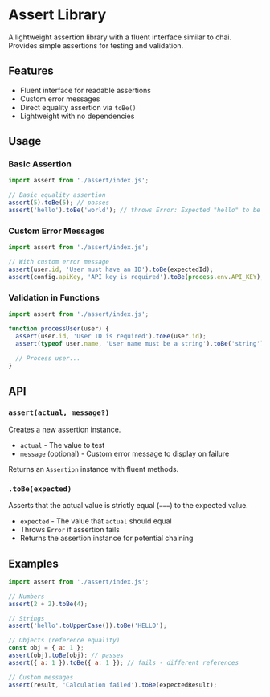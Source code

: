 # Assert Library

A lightweight assertion library with a fluent interface similar to chai. Provides simple assertions for testing and validation.

## Features

- Fluent interface for readable assertions
- Custom error messages
- Direct equality assertion via `toBe()`
- Lightweight with no dependencies

## Usage

### Basic Assertion

```javascript
import assert from './assert/index.js';

// Basic equality assertion
assert(5).toBe(5); // passes
assert('hello').toBe('world'); // throws Error: Expected "hello" to be "world"
```

### Custom Error Messages

```javascript
import assert from './assert/index.js';

// With custom error message
assert(user.id, 'User must have an ID').toBe(expectedId);
assert(config.apiKey, 'API key is required').toBe(process.env.API_KEY);
```

### Validation in Functions

```javascript
import assert from './assert/index.js';

function processUser(user) {
  assert(user.id, 'User ID is required').toBe(user.id);
  assert(typeof user.name, 'User name must be a string').toBe('string');
  
  // Process user...
}
```

## API

### `assert(actual, message?)`

Creates a new assertion instance.

- `actual` - The value to test
- `message` (optional) - Custom error message to display on failure

Returns an `Assertion` instance with fluent methods.

### `.toBe(expected)`

Asserts that the actual value is strictly equal (`===`) to the expected value.

- `expected` - The value that `actual` should equal
- Throws `Error` if assertion fails
- Returns the assertion instance for potential chaining

## Examples

```javascript
import assert from './assert/index.js';

// Numbers
assert(2 + 2).toBe(4);

// Strings
assert('hello'.toUpperCase()).toBe('HELLO');

// Objects (reference equality)
const obj = { a: 1 };
assert(obj).toBe(obj); // passes
assert({ a: 1 }).toBe({ a: 1 }); // fails - different references

// Custom messages
assert(result, 'Calculation failed').toBe(expectedResult);
``` 